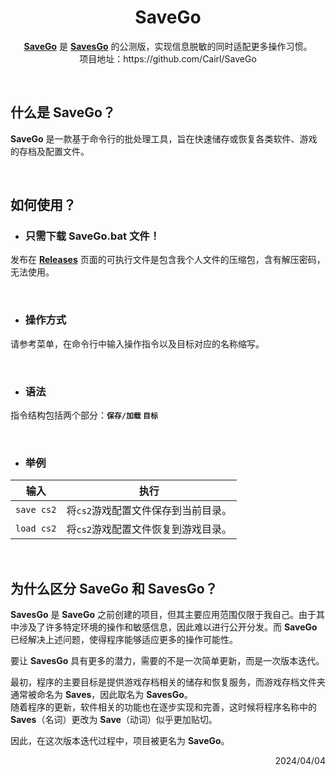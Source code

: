 <h1 align="center">SaveGo</h1>

<p align="center">
<a href="https://github.com/Cairl/SaveGo"><strong>SaveGo</strong></a> 是 <a href="https://github.com/Cairl/SavesGo"><strong>SavesGo</strong></a> 的公测版，实现信息脱敏的同时适配更多操作习惯。<br>项目地址：https://github.com/Cairl/SaveGo
</p>

<br>

## 什么是 SaveGo？

**SaveGo** 是一款基于命令行的批处理工具，旨在快速储存或恢复各类软件、游戏的存档及配置文件。

<br>

## 如何使用？

- ### 只需下载 **SaveGo.bat** 文件！

发布在 [**Releases**](https://github.com/Cairl/SaveGo/releases) 页面的可执行文件是包含我个人文件的压缩包，含有解压密码，无法使用。

<br>

- ### 操作方式
请参考菜单，在命令行中输入操作指令以及目标对应的名称缩写。

<br>

- ### 语法
指令结构包括两个部分：**`保存/加载` `目标`**

<br>

- ### 举例

|输入|执行|
|---|---|
| `save cs2` | 将`cs2`游戏配置文件保存到当前目录。 |
| `load cs2` | 将`cs2`游戏配置文件恢复到游戏目录。 |

<br>

## 为什么区分 SaveGo 和 SavesGo？

**SavesGo** 是 **SaveGo** 之前创建的项目，但其主要应用范围仅限于我自己。由于其中涉及了许多特定环境的操作和敏感信息，因此难以进行公开分发。而 **SaveGo** 已经解决上述问题，使得程序能够适应更多的操作可能性。

要让 **SavesGo** 具有更多的潜力，需要的不是一次简单更新，而是一次版本迭代。

最初，程序的主要目标是提供游戏存档相关的储存和恢复服务，而游戏存档文件夹通常被命名为 **Saves**，因此取名为 **SavesGo**。\
随着程序的更新，软件相关的功能也在逐步实现和完善，这时候将程序名称中的 **Saves**（名词）更改为 **Save**（动词）似乎更加贴切。

因此，在这次版本迭代过程中，项目被更名为 **SaveGo**。

<p align="right">2024/04/04</p>
